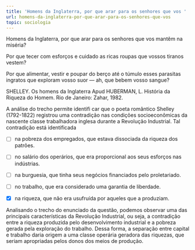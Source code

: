 ```yaml
---
title: 'Homens da Inglaterra, por que arar para os senhores que vos '
url: homens-da-inglaterra-por-que-arar-para-os-senhores-que-vos
topic: sociologia
---
```



Homens da Inglaterra, por que arar para os senhores que vos mantêm na miséria?

Por que tecer com esforços e cuidado as ricas roupas que vossos tiranos vestem?

Por que alimentar, vestir e poupar do berço até o túmulo esses parasitas ingratos que exploram vosso suor — ah, que bebem vosso sangue?

SHELLEY. Os homens da Inglaterra Apud HUBERMAN, L. História da Riqueza do Homem. Rio de Janeiro: Zahar, 1982.

A análise do trecho permite identifi car que o poeta romântico Shelley (1792-1822) registrou uma contradição nas condições socioeconômicas da nascente classe trabalhadora inglesa durante a Revolução Industrial. Tal contradição está identificada



- [ ] na pobreza dos empregados, que estava dissociada da riqueza dos patrões.
- [ ] no salário dos operários, que era proporcional aos seus esforços nas indústrias.
- [ ] na burguesia, que tinha seus negócios financiados pelo proletariado.
- [ ] no trabalho, que era considerado uma garantia de liberdade.
- [x] na riqueza, que não era usufruída por aqueles que a produziam.


Analisando o trecho do enunciado da questão, podemos observar uma das principais características da Revolução Industrial, ou seja, a contradição entre a riqueza produzida pelo desenvolvimento industrial e a pobreza gerada pela exploração do trabalho. Dessa forma, a separação entre capital e trabalho daria origem a uma classe operária geradora das riquezas, que seriam apropriadas pelos donos dos meios de produção.
